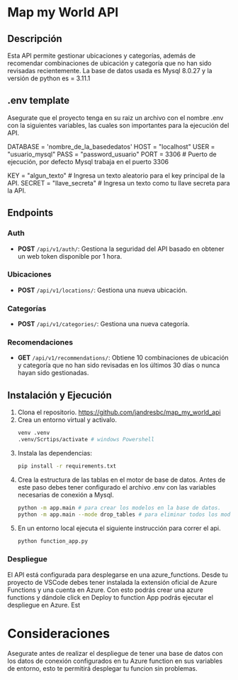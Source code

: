 # Map my World API

## Descripción

Esta API permite gestionar ubicaciones y categorías, además de recomendar combinaciones de ubicación y categoría que no han sido revisadas recientemente.
La base de datos usada es Mysql 8.0.27 y la versión de python es = 3.11.1

## .env template
Asegurate que el proyecto tenga en su raiz un archivo con el nombre .env con la siguientes variables, las cuales son importantes para la ejecución del API.

DATABASE = 'nombre_de_la_basededatos'
HOST = "localhost"
USER = "usuario_mysql"
PASS = "password_usuario"
PORT = 3306 # Puerto de ejecución, por defecto Mysql trabaja en el puerto 3306

KEY = "algun_texto" # Ingresa un texto aleatorio para el key principal de la API.
SECRET = "llave_secreta" # Ingresa un texto como tu llave secreta para la API.

## Endpoints

### Auth
- **POST** `/api/v1/auth/`: Gestiona la seguridad del API basado en obtener un web token disponible por 1 hora.

### Ubicaciones
- **POST** `/api/v1/locations/`: Gestiona una nueva ubicación.

### Categorías
- **POST** `/api/v1/categories/`: Gestiona una nueva categoría.

### Recomendaciones
- **GET** `/api/v1/recommendations/`: Obtiene 10 combinaciones de ubicación y categoría que no han sido revisadas en los últimos 30 días o nunca hayan sido gestionadas.

## Instalación y Ejecución

1. Clona el repositorio.
   https://github.com/jandresbc/map_my_world_api
2. Crea un entorno virtual y activalo.
   ```bash
   venv .venv
   .venv/Scrtips/activate # windows Powershell
3. Instala las dependencias:
   ```bash
   pip install -r requirements.txt
4. Crea la estructura de las tablas en el motor de base de datos. Antes de este paso debes tener configurado el archivo .env con las variables necesarias de conexión a Mysql.
   ```bash
   python -m app.main # para crear los modelos en la base de datos.
   python -m app.main --mode drop_tables # para eliminar todos los modelos de la base de datos.
4. En un entorno local ejecuta el siguiente instrucción para correr el api.
   ```bash
   python function_app.py


### Despliegue

El API está configurada para desplegarse en una azure_functions. Desde tu proyecto de VSCode debes tener instalada la extensión oficial de Azure Functions y una cuenta en Azure. Con esto podrás crear una azure functions y dándole click en Deploy to function App podrás ejecutar el despliegue en Azure. Est

# Consideraciones

Asegurate antes de realizar el despliegue de tener una base de datos con los datos de conexión configurados en tu Azure function en sus variables de entorno, esto te permitirá desplegar tu funcion sin problemas.

